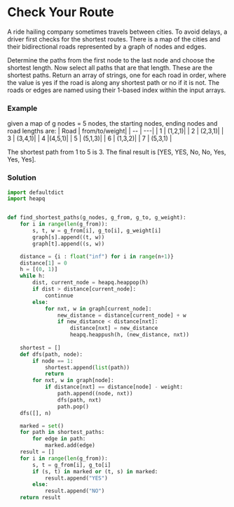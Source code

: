 # Check Your Route

A ride hailing company sometimes travels between cities. To avoid delays, a driver first checks for the shortest routes. There is a map of the cities and their bidirectional roads represented by a graph of nodes and edges. 

Determine the paths from the first node to the last node and choose the shortest length. Now select all paths that are that length. These are the shortest paths. Return an array of strings, one for each road in order, where the value is yes if the road is along any shortest path or no if it is not. The roads or edges are named using their 1-based index within the input arrays.

### Example
given a map of g nodes = 5 nodes, the starting nodes, ending nodes and road lengths are:
| Road |  from/to/weight|
| -- | ---|
| 1 | (1,2,1)|
| 2 | (2,3,1)|
| 3 | (3,4,1)|
| 4 |(4,5,1)|
| 5 | (5,1,3)|
| 6 | (1,3,2)|
| 7 | (5,3,1) |

The shortest path from 1 to 5 is 3. The final result is [YES, YES, No, No, Yes, Yes, Yes].

### Solution

```python
import defaultdict
import heapq


def find_shortest_paths(g_nodes, g_from, g_to, g_weight):
    for i in range(len(g_from)):
        s, t, w = g_from[i], g_to[i], g_weight[i]
        graph[s].append((t, w))
        graph[t].append((s, w))

    distance = {i : float("inf") for i in range(n+1)}
    distance[1] = 0
    h = [(0, 1)]
    while h:
        dist, current_node = heapq.heappop(h)
        if dist > distance[current_node]:
            continnue
        else:
            for nxt, w in graph[current_node]:
                new_distance = distance[current_node] + w
                if new_distance < distance[nxt]:
                    distance[nxt] = new_distance
                    heapq.heappush(h, (new_distance, nxt))
         
    shortest = []
    def dfs(path, node):
        if node == 1:
            shortest.append(list(path))
            return
        for nxt, w in graph[node]:
            if distance[nxt] == distance[node] - weight:
                path.append((node, nxt))
                dfs(path, nxt)
                path.pop()
    dfs([], n)

    marked = set()
    for path in shortest_paths:
        for edge in path:
            marked.add(edge)
    result = []
    for i in range(len(g_from)):
        s, t = g_from[i], g_to[i]
        if (s, t) in marked or (t, s) in marked:
            result.append("YES")
        else:
            result.append("NO")
    return result




```